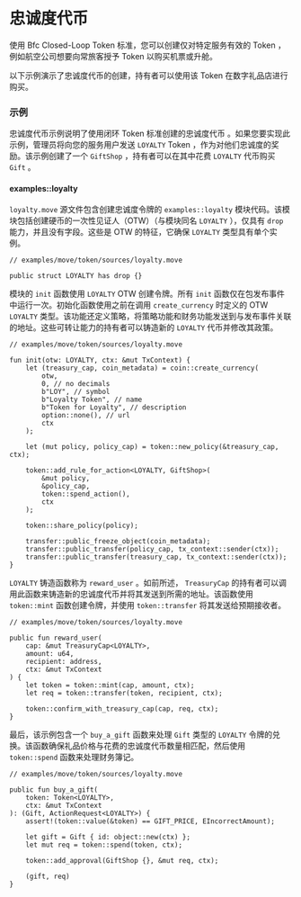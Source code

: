 # 忠诚度代币

使用 Bfc Closed-Loop Token 标准，您可以创建仅对特定服务有效的 Token ，例如航空公司想要向常旅客授予 Token 以购买机票或升舱。

以下示例演示了忠诚度代币的创建，持有者可以使用该 Token 在数字礼品店进行购买。

### 示例

忠诚度代币示例说明了使用闭环 Token 标准创建的忠诚度代币 。如果您要实现此示例，管理员将向您的服务用户发送 `LOYALTY` Token ，作为对他们忠诚度的奖励。该示例创建了一个 `GiftShop` ，持有者可以在其中花费 `LOYALTY` 代币购买 `Gift` 。

#### examples::loyalty

`loyalty.move` 源文件包含创建忠诚度令牌的 `examples::loyalty` 模块代码。该模块包括创建硬币的一次性见证人（OTW）（与模块同名 `LOYALTY` ），仅具有 `drop` 能力，并且没有字段。这些是 OTW 的特征，它确保 `LOYALTY` 类型具有单个实例。

```
// examples/move/token/sources/loyalty.move

public struct LOYALTY has drop {}
```

模块的 `init` 函数使用 `LOYALTY` OTW 创建令牌。所有 `init` 函数仅在包发布事件中运行一次。初始化函数使用之前在调用 `create_currency` 时定义的 OTW `LOYALTY` 类型。该功能还定义策略，将策略功能和财务功能发送到与发布事件关联的地址。这些可转让能力的持有者可以铸造新的 `LOYALTY` 代币并修改其政策。

```
// examples/move/token/sources/loyalty.move

fun init(otw: LOYALTY, ctx: &mut TxContext) {
    let (treasury_cap, coin_metadata) = coin::create_currency(
        otw,
        0, // no decimals
        b"LOY", // symbol
        b"Loyalty Token", // name
        b"Token for Loyalty", // description
        option::none(), // url
        ctx
    );

    let (mut policy, policy_cap) = token::new_policy(&treasury_cap, ctx);

    token::add_rule_for_action<LOYALTY, GiftShop>(
        &mut policy,
        &policy_cap,
        token::spend_action(),
        ctx
    );

    token::share_policy(policy);

    transfer::public_freeze_object(coin_metadata);
    transfer::public_transfer(policy_cap, tx_context::sender(ctx));
    transfer::public_transfer(treasury_cap, tx_context::sender(ctx));
}
```

`LOYALTY` 铸造函数称为 `reward_user` 。如前所述， `TreasuryCap` 的持有者可以调用此函数来铸造新的忠诚度代币并将其发送到所需的地址。该函数使用 `token::mint` 函数创建令牌，并使用 `token::transfer` 将其发送给预期接收者。

```
// examples/move/token/sources/loyalty.move

public fun reward_user(
    cap: &mut TreasuryCap<LOYALTY>,
    amount: u64,
    recipient: address,
    ctx: &mut TxContext
) {
    let token = token::mint(cap, amount, ctx);
    let req = token::transfer(token, recipient, ctx);

    token::confirm_with_treasury_cap(cap, req, ctx);
}
```

最后，该示例包含一个 `buy_a_gift` 函数来处理 `Gift` 类型的 `LOYALTY` 令牌的兑换。该函数确保礼品价格与花费的忠诚度代币数量相匹配，然后使用 `token::spend` 函数来处理财务簿记。

```
// examples/move/token/sources/loyalty.move

public fun buy_a_gift(
    token: Token<LOYALTY>,
    ctx: &mut TxContext
): (Gift, ActionRequest<LOYALTY>) {
    assert!(token::value(&token) == GIFT_PRICE, EIncorrectAmount);

    let gift = Gift { id: object::new(ctx) };
    let mut req = token::spend(token, ctx);

    token::add_approval(GiftShop {}, &mut req, ctx);

    (gift, req)
}
```
